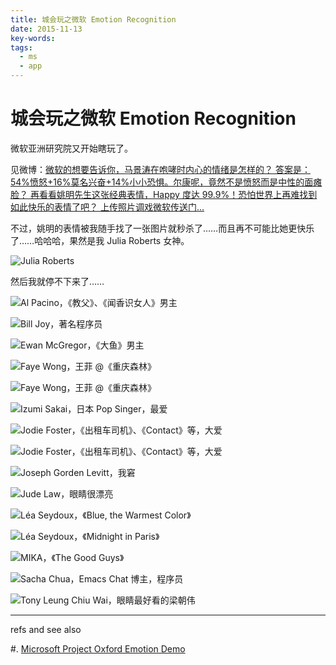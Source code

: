 ```yaml
---
title: 城会玩之微软 Emotion Recognition
date: 2015-11-13
key-words:
tags:
  - ms
  - app
---
```


城会玩之微软 Emotion Recognition
================================

微软亚洲研究院又开始瞎玩了。

见微博：[微软的想要告诉你，马景涛在咆哮时内心的情绪是怎样的？
    答案是：54%愤怒+16%莫名兴奋+14%小小恐惧。尔康呢，竟然不是愤怒而是中性的面瘫脸？
    再看看姚明先生这张经典表情，Happy 度达 99.9%！恐怕世界上再难找到如此快乐的表情了吧？
    上传照片调戏微软传送门...](http://weibo.com/1286528122/D3FU7peRt?ref=home&rid=3_0_1_2666934344484769788&type=comment)

不过，姚明的表情被我随手找了一张图片就秒杀了……而且再不可能比她更快乐了……哈哈哈，果然是我 Julia Roberts 女神。

![Julia Roberts](http://gnat.qiniudn.com/pics/Julia_Roberts.png)

然后我就停不下来了……

![Al Pacino，《教父》、《闻香识女人》男主](http://gnat.qiniudn.com/pics/Al_Pacino.png)

![Bill Joy，著名程序员](http://gnat.qiniudn.com/pics/Bill_Joy.png)

![Ewan McGregor，《大鱼》男主](http://gnat.qiniudn.com/pics/Ewan_McGregor.png)

![Faye Wong，王菲 @《重庆森林》](http://gnat.qiniudn.com/pics/Faye_Wang.png)

![Faye Wong，王菲 @《重庆森林》](http://gnat.qiniudn.com/pics/Faye_Wang2.png)

![Izumi Sakai，日本 Pop Singer，最爱](http://gnat.qiniudn.com/pics/Izumi_Sakai.png)

![Jodie Foster，《出租车司机》、《Contact》等，大爱](http://gnat.qiniudn.com/pics/Jodie_Foster.png)

![Jodie Foster，《出租车司机》、《Contact》等，大爱](http://gnat.qiniudn.com/pics/Jodie_Foster2.png)

![Joseph Gorden Levitt，我窘](http://gnat.qiniudn.com/pics/Joseph_Gorden_Levitt.png)

![Jude Law，眼睛很漂亮](http://gnat.qiniudn.com/pics/Jude_Law.png)

![Léa Seydoux，《Blue, the Warmest Color》](http://gnat.qiniudn.com/pics/Léa_Seydoux.png)

![Léa Seydoux，《Midnight in Paris》](http://gnat.qiniudn.com/pics/Léa_Seydoux3.png)

![MIKA，《The Good Guys》](http://gnat.qiniudn.com/pics/MIKA.png)

![Sacha Chua，Emacs Chat 博主，程序员](http://gnat.qiniudn.com/pics/Sacha_Chua.png)

![Tony Leung Chiu Wai，眼睛最好看的梁朝伟](http://gnat.qiniudn.com/pics/Tony_Leung_Chiu_Wai.png)

---

refs and see also

#.  [Microsoft Project Oxford Emotion Demo](https://www.projectoxford.ai/demo/emotion#detection)
